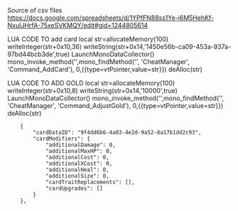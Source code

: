 Source of csv files 
https://docs.google.com/spreadsheets/d/1YPfFN88ss1Ye-j6M5HehKf-NxuIJHrfA-75xeSVKMQY/edit#gid=1244805614

LUA CODE TO add card
local str=allocateMemory(100)
writeInteger(str+0x10,36)
writeString(str+0x14,'1450e56b-ca09-453a-937a-97bd44bcb3de',true)
LaunchMonoDataCollector()
mono_invoke_method('',mono_findMethod('', 'CheatManager', 'Command_AddCard'), 0,{{type=vtPointer,value=str}})
deAlloc(str)

LUA CODE TO ADD GOLD
local str=allocateMemory(100)
writeInteger(str+0x10,8)
writeString(str+0x14,'10000',true)
LaunchMonoDataCollector()
mono_invoke_method('',mono_findMethod('', 'CheatManager', 'Command_AdjustGold'), 0,{{type=vtPointer,value=str}})
deAlloc(str)


        {
            "cardDataID": "9f4dd6b6-4a03-4e2d-9a52-8a17b1dd2c93",
            "cardModifiers": {
                "additionalDamage": 0,
                "additionalMaxHP": 0,
                "additionalCost": 0,
                "additionalXCost": 0,
                "additionalHeal": 0,
                "additionalSize": 0,
                "cardTraitReplacements": [],
                "cardUpgrades": []
            }
        },
